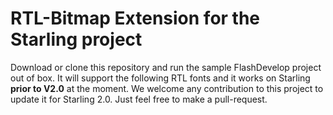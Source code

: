 # RTL-Bitmap Extension for the Starling project

Download or clone this repository and run the sample FlashDevelop project out of box. It will support the following RTL fonts and it works on Starling **prior to V2.0** at the moment. We welcome any contribution to this project to update it for Starling 2.0. Just feel free to make a pull-request.